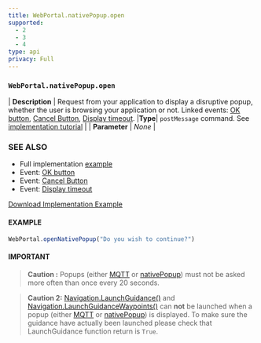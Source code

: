 ```yaml
---
title: WebPortal.nativePopup.open
supported:
  - 2
  - 3
  - 4
type: api
privacy: Full
---
```


### `WebPortal.nativePopup.open`

| **Description** | Request from your application to display a disruptive popup, whether the user is browsing your application or not. Linked events: [OK button](#event-WebPortal-nativePopup-evt-ok), [Cancel Button](#event-WebPortal-nativePopup-evt-cancel), [Display timeout](#event-WebPortal-nativePopup-evt-timeout).
|**Type**| `postMessage` command. See [implementation tutorial]({{site.baseur}}/webportal/quick-start/#listening-to-webportal-messages) |
| **Parameter** | *None* |

### SEE ALSO

- Full implementation [example]({{site.baseurl}}/webportal/reference/#open-native-popup-from-app)
- Event: [OK button](#event-WebPortal-nativePopup-evt-ok)
- Event: [Cancel Button](#event-WebPortal-nativePopup-evt-cancel)
- Event: [Display timeout](#event-WebPortal-nativePopup-evt-timeout)

<a class="button is-success is-rounded" href="{{site.baseurl}}/assets/downloads/nativePopup-example.html" download="">Download Implementation Example</a>


#### EXAMPLE

```javascript
WebPortal.openNativePopup("Do you wish to continue?")
```

#### IMPORTANT

>**Caution :** Popups (either [MQTT]({{site.baseurl}}/webportal/tutorial-advanced/#sending-a-popup-to-your-application) or [nativePopup]({{site.baseurl}}/webportal/reference/#api-WebPortal-nativePopup-open)) must not be asked more often than once every 20 seconds.

> **Caution 2:** [Navigation.LaunchGuidance()]({{site.baseurl}}//webportal/reference/#api-Navigation-LaunchGuidance) and [Navigation.LaunchGuidanceWaypoints()]({{site.baseurl}}/webportal/reference/#api-Navigation-LaunchGuidanceWaypoints) can **not** be launched when a popup (either [MQTT]({{site.baseurl}}/webportal/tutorial-advanced/#sending-a-popup-to-your-application) or [nativePopup]({{site.baseurl}}/webportal/reference/#api-WebPortal-nativePopup-open)) is displayed. To make sure the guidance have actually been launched please check that LaunchGuidance function return is `True`.